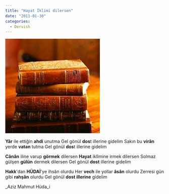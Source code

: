 ```yaml
---
title: "Hayat İklimi dilersen"
date: "2011-01-30"
categories: 
  - Dervish
---
```


[![kitap_.jpg](../uploads/2011/01/kitap_.jpg)](../uploads/2011/01/kitap_.jpg "kitap_.jpg")

**Yâr** ile ettiğin **ahdi** unutma Gel gönül **dos**t illerine gidelim Sakın bu **virân** yerde **vatan** tutma Gel gönül **dos**t illerine gidelim

**Cânân** iline varup **görmek** dilersen **Hayat** iklîmine irmek dilersen Solmaz gülşen **gülün** dermek dilersen Gel gönül **dost** illerine gidelim

**Hakk**'dan **HÜDAİ**'ye ihsân olurdu Her **vech** ile yollar **âsân** olurdu Zerresi gün gibi **rahşân** olurdu Gel gönül **dost illerine** gidelim

_Aziz Mahmut Hüda_i
